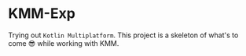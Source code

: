 # KMM-Exp
Trying out `Kotlin Multiplatform`. This project is a skeleton of what's to come 😎  while working with KMM.
